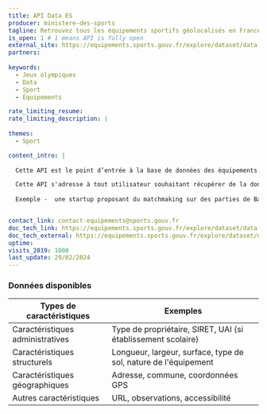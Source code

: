 ```yaml
---
title: API Data ES
producer: ministere-des-sports
tagline: Retrouvez tous les équipements sportifs géolocalisés en France (terrain de football, court de tennis, mur d'escalade...).
is_open: 1 # 1 means API is fully open
external_site: https://equipements.sports.gouv.fr/explore/dataset/data-es/api/
partners:
 
keywords:
  - Jeux olympiques
  - Data
  - Sport
  - Équipements

rate_limiting_resume: 
rate_limiting_description: |
 
themes:
  - Sport

content_intro: |
  
  Cette API est le point d’entrée à la base de données des équipements sportifs et des lieux de pratiques du ministère chargé des Sports. Celle-ci est mise à jour quotidiennement grâce à nos équipes d'enquêteurs et des déclarations réalisées par les propriétaires. Vous y retrouverez tous les éléments liés à l’équipement (géolocalisation, type d’équipement, dimension, tribunes, aménagements, accessibilité, utilisateurs …) mais aussi les éléments liés à son installation (adresse, propriétaire, erp, type d’établissement …). Chaque équipement possède un code référentiel national unique.

  Cette API s'adresse à tout utilisateur souhaitant récupérer de la donnée liée aux équipements sportifs. Cela peut-être des collectivités voulant mettre à disposition le jeu de donnée sur les équipements sportifs de leur territoire ou bien le ministère de l’intérieur cherchant des gymnases couverts disponibles et géolocalisés en cas de catastrophe naturelle.
  
  Exemple -  une startup proposant du matchmaking sur des parties de Basket 3x3 qui cherche les terrains de basket disponible en accès libre autour d’une position GPS.


contact_link: contact-equipements@sports.gouv.fr
doc_tech_link: https://equipements.sports.gouv.fr/explore/dataset/data-es/api/
doc_tech_external: https://equipements.sports.gouv.fr/explore/dataset/data-es/api/
uptime: 
visits_2019: 1000
last_update: 29/02/2024
---
```


### Données disponibles

| Types de caractéristiques        |Exemples                                       |
| ----------- | ------------------------------------------------------------------------------------------------------------------------ |
| Caractéristiques administratives  | Type de propriétaire, SIRET, UAI (si établissement scolaire) |
| Caractéristiques structurels | Longueur, largeur, surface, type de sol, nature de l'équipement   |
| Caractéristiques géographiques      | Adresse, commune, coordonnées GPS |
| Autres caractéristiques     | URL, observations, accessibilité |
